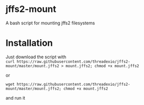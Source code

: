 # jffs2-mount
A bash script for mounting jffs2 filesystems

# Installation
Just download the script with<br>
`curl https://raw.githubusercontent.com/threadexio/jffs2-mount/master/mount.jffs2 > mount.jffs2; chmod +x mount.jffs2`

or

`wget https://raw.githubusercontent.com/threadexio/jffs2-mount/master/mount.jffs2; chmod +x mount.jffs2`

and run it
